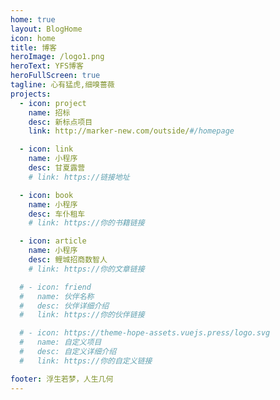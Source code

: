 ```yaml
---
home: true
layout: BlogHome
icon: home
title: 博客
heroImage: /logo1.png
heroText: YFS博客
heroFullScreen: true
tagline: 心有猛虎,细嗅蔷薇
projects:
  - icon: project
    name: 招标
    desc: 新标点项目
    link: http://marker-new.com/outside/#/homepage

  - icon: link
    name: 小程序
    desc: 甘夏露营
    # link: https://链接地址

  - icon: book
    name: 小程序
    desc: 车仆租车
    # link: https://你的书籍链接

  - icon: article
    name: 小程序
    desc: 鲤城招商数智人
    # link: https://你的文章链接

  # - icon: friend
  #   name: 伙伴名称
  #   desc: 伙伴详细介绍
  #   link: https://你的伙伴链接

  # - icon: https://theme-hope-assets.vuejs.press/logo.svg
  #   name: 自定义项目
  #   desc: 自定义详细介绍
  #   link: https://你的自定义链接

footer: 浮生若梦，人生几何
---
```


<!-- 这是一个博客主页的案例。

要使用此布局，你应该在页面前端设置 `layout: BlogHome` 和 `home: true`。

相关配置文档请见 [博客主页](https://theme-hope.vuejs.press/zh/guide/blog/home.html)。 -->
